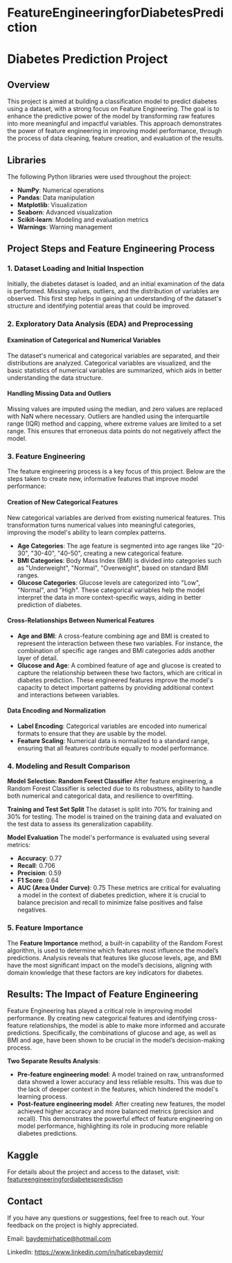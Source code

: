 # FeatureEngineeringforDiabetesPrediction
# Diabetes Prediction Project
## Overview
This project is aimed at building a classification model to predict diabetes using a dataset, with a strong focus on Feature Engineering. The goal is to enhance the predictive power of the model by transforming raw features into more meaningful and impactful variables. This approach demonstrates the power of feature engineering in improving model performance, through the process of data cleaning, feature creation, and evaluation of the results.

## Libraries 
The following Python libraries were used throughout the project:

- **NumPy**: Numerical operations
- **Pandas**: Data manipulation
- **Matplotlib**: Visualization
- **Seaborn**: Advanced visualization
- **Scikit-learn**: Modeling and evaluation metrics
- **Warnings**: Warning management


## Project Steps and Feature Engineering Process
### 1. Dataset Loading and Initial Inspection
Initially, the diabetes dataset is loaded, and an initial examination of the data is performed. Missing values, outliers, and the distribution of variables are observed. This first step helps in gaining an understanding of the dataset's structure and identifying potential areas that could be improved.
### 2. Exploratory Data Analysis (EDA) and Preprocessing
#### Examination of Categorical and Numerical Variables
The dataset's numerical and categorical variables are separated, and their distributions are analyzed. Categorical variables are visualized, and the basic statistics of numerical variables are summarized, which aids in better understanding the data structure.

#### Handling Missing Data and Outliers
Missing values are imputed using the median, and zero values are replaced with NaN where necessary. Outliers are handled using the interquartile range (IQR) method and capping, where extreme values are limited to a set range. This ensures that erroneous data points do not negatively affect the model.

### 3. Feature Engineering
The feature engineering process is a key focus of this project. Below are the steps taken to create new, informative features that improve model performance:
#### Creation of New Categorical Features
New categorical variables are derived from existing numerical features. This transformation turns numerical values into meaningful categories, improving the model's ability to learn complex patterns.

- **Age Categories**: The age feature is segmented into age ranges like "20-30", "30-40", "40-50", creating a new categorical feature.
- **BMI Categories**: Body Mass Index (BMI) is divided into categories such as "Underweight", "Normal", "Overweight", based on standard BMI ranges.
- **Glucose Categories**: Glucose levels are categorized into "Low", "Normal", and "High".
These categorical variables help the model interpret the data in more context-specific ways, aiding in better prediction of diabetes.

#### Cross-Relationships Between Numerical Features
- **Age and BMI**: A cross-feature combining age and BMI is created to represent the interaction between these two variables. For instance, the combination of specific age ranges and BMI categories adds another layer of detail.
- **Glucose and Age**: A combined feature of age and glucose is created to capture the relationship between these two factors, which are critical in diabetes prediction.
These engineered features improve the model's capacity to detect important patterns by providing additional context and interactions between variables.

#### Data Encoding and Normalization
- **Label Encoding**: Categorical variables are encoded into numerical formats to ensure that they are usable by the model.
- **Feature Scaling**: Numerical data is normalized to a standard range, ensuring that all features contribute equally to model performance.

### 4. Modeling and Result Comparison
**Model Selection: Random Forest Classifier**
After feature engineering, a Random Forest Classifier is selected due to its robustness, ability to handle both numerical and categorical data, and resilience to overfitting.

**Training and Test Set Split**
The dataset is split into 70% for training and 30% for testing. The model is trained on the training data and evaluated on the test data to assess its generalization capability.

**Model Evaluation**
The model's performance is evaluated using several metrics:
- **Accuracy**: 0.77
- **Recall**: 0.706
- **Precision**: 0.59
- **F1 Score**: 0.64
- **AUC (Area Under Curve)**: 0.75
These metrics are critical for evaluating a model in the context of diabetes prediction, where it is crucial to balance precision and recall to minimize false positives and false negatives.

### 5. Feature Importance
The **Feature Importance** method, a built-in capability of the Random Forest algorithm, is used to determine which features most influence the model’s predictions. Analysis reveals that features like glucose levels, age, and BMI have the most significant impact on the model’s decisions, aligning with domain knowledge that these factors are key indicators for diabetes.

## Results: The Impact of Feature Engineering
Feature Engineering has played a critical role in improving model performance. By creating new categorical features and identifying cross-feature relationships, the model is able to make more informed and accurate predictions. Specifically, the combinations of glucose and age, as well as BMI and age, have been shown to be crucial in the model’s decision-making process.

**Two Separate Results Analysis**:

- **Pre-feature engineering model**: A model trained on raw, untransformed data showed a lower accuracy and less reliable results. This was due to the lack of deeper context in the features, which hindered the model's learning process.
- **Post-feature engineering model**: After creating new features, the model achieved higher accuracy and more balanced metrics (precision and recall). This demonstrates the powerful effect of feature engineering on model performance, highlighting its role in producing more reliable diabetes predictions.


## Kaggle 
For details about the project and access to the dataset, visit: [featureengineeringfordiabetesprediction](https://www.kaggle.com/code/haticebaydemir/featureengineeringfordiabetesprediction)

## Contact
If you have any questions or suggestions, feel free to reach out. Your feedback on the project is highly appreciated.

Email: baydemirhatice@hotmail.com

Linkedln: https://www.linkedin.com/in/haticebaydemir/
